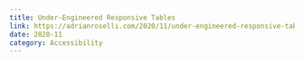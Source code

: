 ```yaml
---
title: Under-Engineered Responsive Tables
link: https://adrianroselli.com/2020/11/under-engineered-responsive-tables.html
date: 2020-11
category: Accessibility
---
```

